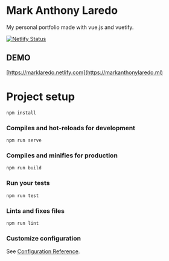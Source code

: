 # Mark Anthony Laredo
 My personal portfolio made with vue.js and vuetify.

[![Netlify Status](https://api.netlify.com/api/v1/badges/87a5be9e-bf1c-43e3-bdb4-6a64fea349fd/deploy-status)](https://app.netlify.com/sites/marklaredo/deploys)

## DEMO

[https://marklaredo.netlify.com](https://markanthonylaredo.ml)

# Project setup
```
npm install
```

### Compiles and hot-reloads for development
```
npm run serve
```

### Compiles and minifies for production
```
npm run build
```

### Run your tests
```
npm run test
```

### Lints and fixes files
```
npm run lint
```

### Customize configuration
See [Configuration Reference](https://cli.vuejs.org/config/).
